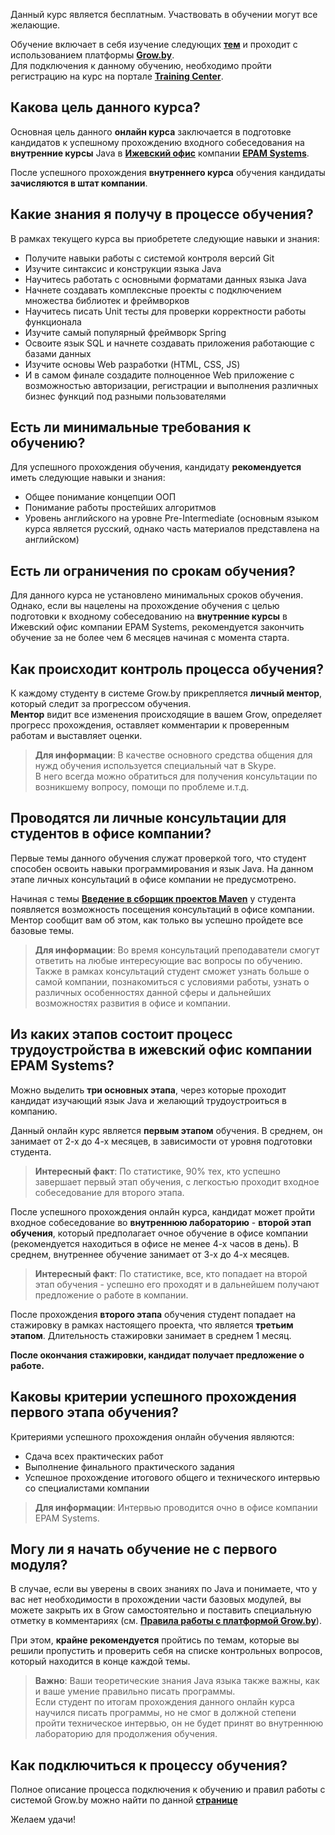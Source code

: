 Данный курс является бесплатным. Участвовать в обучении могут все желающие.

Обучение включает в себя изучение следующих **[тем]({{site.contenturl}})** и проходит с использованием платформы **[Grow.by](https://grow.by)**.  
Для подключения к данному обучению, необходимо пройти регистрацию на курс на портале **[Training Center](https://www.training.ru/#!/Training/2305)**.

Какова цель данного курса?
---------------------
Основная цель данного **онлайн курса** заключается в подготовке кандидатов к успешному прохождению входного собеседования на **внутренние курсы** Java в **[Ижевский офис](https://www.youtube.com/watch?v=8z2ZWhGYU8A)** компании **[EPAM Systems](https://www.epam.com)**.

После успешного прохождения **внутреннего курса** обучения кандидаты **зачисляются в штат компании**.

Какие знания я получу в процессе обучения?
---------------------
В рамках текущего курса вы приобретете следующие навыки и знания: 
* Получите навыки работы с системой контроля версий Git
* Изучите синтаксис и конструкции языка Java
* Научитесь работать с основными форматами данных языка Java
* Начнете создавать комплексные проекты с подключением множества библиотек и фреймворков
* Научитесь писать Unit тесты для проверки корректности работы функционала
* Изучите самый популярный фреймворк Spring
* Освоите язык SQL и начнете создавать приложения работающие с базами данных
* Изучите основы Web разработки (HTML, CSS, JS)
* И в самом финале создадите полноценное Web приложение с возможностью авторизации, регистрации и выполнения различных бизнес функций под разными пользователями

Есть ли минимальные требования к обучению?
---------------------
Для успешного прохождения обучения, кандидату **рекомендуется** иметь следующие навыки и знания:
* Общее понимание концепции ООП
* Понимание работы простейших алгоритмов
* Уровень английского на уровне Pre-Intermediate (основным языком курса является русский, однако часть материалов представлена на английском)

Есть ли ограничения по срокам обучения?
---------------------
Для данного курса не установлено минимальных сроков обучения.  
Однако, если вы нацелены на прохождение обучения с целью подготовки к входному собеседованию на **внутренние курсы** в Ижевский офис компании EPAM Systems, рекомендуется закончить обучение за не более чем 6 месяцев начиная с момента старта. 

Как происходит контроль процесса обучения?
---------------------
К каждому студенту в системе Grow.by прикрепляется **личный ментор**, который следит за прогрессом обучения.  
**Ментор** видит все изменения происходящие в вашем Grow, определяет прогресс прохождения, оставляет комментарии к проверенным работам и выставляет оценки.

>**Для информации**: В качестве основного средства общения для нужд обучения используется специальный чат в Skype.  
>В него всегда можно обратиться для получения консультации по возникшему вопросу, помощи по проблеме и.т.д.

Проводятся ли личные консультации для студентов в офисе компании?
---------------------
Первые темы данного обучения служат проверкой того, что студент способен освоить навыки программирования и язык Java. На данном этапе личных консультаций в офисе компании не предусмотрено.

Начиная с темы **[Введение в сборщик проектов Maven]({{site.contenturl}}#%D1%81%D0%B1%D0%BE%D1%80%D0%BA%D0%B0-%D0%BF%D1%80%D0%BE%D0%B5%D0%BA%D1%82%D0%BE%D0%B2)** у студента появляется возможность посещения консультаций в офисе компании. Ментор сообщит вам об этом, как только вы успешно пройдете все базовые темы.

>**Для информации**: Во время консультаций преподаватели смогут ответить на любые интересующие вас вопросы по обучению. Также в рамках консультаций студент сможет узнать больше о самой компании, познакомиться с условиями работы, узнать о различных особенностях данной сферы и дальнейших возможностях развития в офисе и компании.

Из каких этапов состоит процесс трудоустройства в ижевский офис компании EPAM Systems?
---------------------
Можно выделить **три основных этапа**, через которые проходит кандидат изучающий язык Java и желающий трудоустроиться в компанию. 

Данный онлайн курс является **первым этапом** обучения. В среднем, он занимает от 2-х до 4-х месяцев, в зависимости от уровня подготовки студента.

>**Интересный факт**: По статистике, 90% тех, кто успешно завершает первый этап обучения, с легкостью проходит входное собеседование для второго этапа.

После успешного прохождения онлайн курса, кандидат может пройти входное собеседование во **внутреннюю лабораторию** - **второй этап обучения**, который предполагает очное обучение в офисе компании (рекомендуется находиться в офисе не менее 4-х часов в день). В среднем, внутреннее обучение занимает от 3-х до 4-х месяцев.

>**Интересный факт**: По статистике, все, кто попадает на второй этап обучения - успешно его проходят и в дальнейшем получают предложение о работе в компании.

После прохождения **второго этапа** обучения студент попадает на стажировку в рамках настоящего проекта, что является **третьим этапом**. Длительность стажировки занимает в среднем 1 месяц. 

**После окончания стажировки, кандидат получает предложение о работе.**

Каковы критерии успешного прохождения первого этапа обучения?
---------------------
Критериями успешного прохождения онлайн обучения являются:
* Сдача всех практических работ
* Выполнение финального практического задания
* Успешное прохождение итогового общего и технического интервью со специалистами компании

>**Для информации**: Интервью проводится очно в офисе компании EPAM Systems.

Могу ли я начать обучение не с первого модуля?
---------------------
В случае, если вы уверены в своих знаниях по Java и понимаете, что у вас нет необходимости в прохождении части базовых модулей, вы можете закрыть их в Grow самостоятельно и поставить специальную отметку в комментариях (см. **[Правила работы с платформой Grow.by]({{site.materialsurl}}general/grow_intro)**).

При этом, **крайне рекомендуется** пройтись по темам, которые вы решили пропустить и проверить себя на списке контрольных вопросов, который находится в конце каждой темы.

>**Важно**: Ваши теоретические знания Java языка также важны, как и ваше умение правильно писать программы.  
>Если студент по итогам прохождения данного онлайн курса научился писать программы, но не смог в должной степени пройти техническое интервью, он не будет принят во внутреннюю лабораторию для продолжения обучения.

Как подключиться к процессу обучения?
---------------------
Полное описание процесса подключения к обучению и правил работы с системой Grow.by можно найти по данной **[странице]({{site.materialsurl}}general/education_start)**


Желаем удачи!